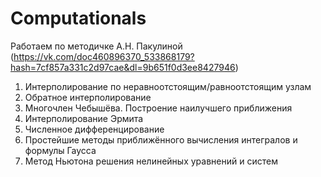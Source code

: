 # Computationals
Работаем по методичке А.Н. Пакулиной (https://vk.com/doc460896370_533868179?hash=7cf857a331c2d97cae&dl=9b651f0d3ee8427946)
1. Интерполирование по неравноотстоящим/равноотстоящим узлам
2. Обратное интерполирование
3. Многочлен Чебышёва. Построение наилучшего приближения
4. Интерполирование Эрмита
5. Численное дифференцирование
6. Простейшие методы приближённого вычисления интегралов и формулы Гаусса
7. Метод Ньютона решения нелинейных уравнений и систем
